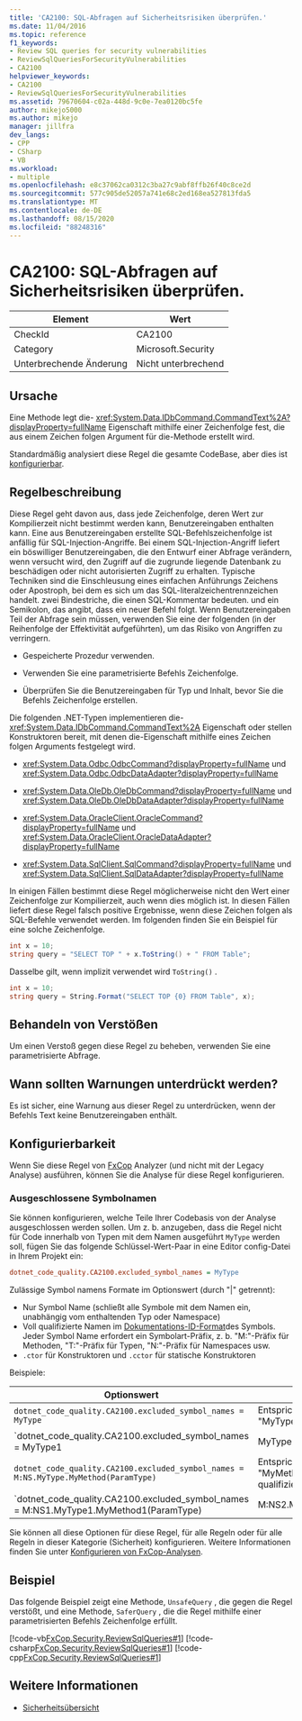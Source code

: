 ```yaml
---
title: 'CA2100: SQL-Abfragen auf Sicherheitsrisiken überprüfen.'
ms.date: 11/04/2016
ms.topic: reference
f1_keywords:
- Review SQL queries for security vulnerabilities
- ReviewSqlQueriesForSecurityVulnerabilities
- CA2100
helpviewer_keywords:
- CA2100
- ReviewSqlQueriesForSecurityVulnerabilities
ms.assetid: 79670604-c02a-448d-9c0e-7ea0120bc5fe
author: mikejo5000
ms.author: mikejo
manager: jillfra
dev_langs:
- CPP
- CSharp
- VB
ms.workload:
- multiple
ms.openlocfilehash: e8c37062ca0312c3ba27c9abf8ffb26f40c8ce2d
ms.sourcegitcommit: 577c905de52057a741e68c2ed168ea527813fda5
ms.translationtype: MT
ms.contentlocale: de-DE
ms.lasthandoff: 08/15/2020
ms.locfileid: "88248316"
---
```

# <a name="ca2100-review-sql-queries-for-security-vulnerabilities"></a>CA2100: SQL-Abfragen auf Sicherheitsrisiken überprüfen.

|Element|Wert|
|-|-|
|CheckId|CA2100|
|Category|Microsoft.Security|
|Unterbrechende Änderung|Nicht unterbrechend|

## <a name="cause"></a>Ursache

Eine Methode legt die- <xref:System.Data.IDbCommand.CommandText%2A?displayProperty=fullName> Eigenschaft mithilfe einer Zeichenfolge fest, die aus einem Zeichen folgen Argument für die-Methode erstellt wird.

Standardmäßig analysiert diese Regel die gesamte CodeBase, aber dies ist [konfigurierbar](#configurability).

## <a name="rule-description"></a>Regelbeschreibung

Diese Regel geht davon aus, dass jede Zeichenfolge, deren Wert zur Kompilierzeit nicht bestimmt werden kann, Benutzereingaben enthalten kann. Eine aus Benutzereingaben erstellte SQL-Befehlszeichenfolge ist anfällig für SQL-Injection-Angriffe. Bei einem SQL-Injection-Angriff liefert ein böswilliger Benutzereingaben, die den Entwurf einer Abfrage verändern, wenn versucht wird, den Zugriff auf die zugrunde liegende Datenbank zu beschädigen oder nicht autorisierten Zugriff zu erhalten. Typische Techniken sind die Einschleusung eines einfachen Anführungs Zeichens oder Apostroph, bei dem es sich um das SQL-literalzeichentrennzeichen handelt. zwei Bindestriche, die einen SQL-Kommentar bedeuten. und ein Semikolon, das angibt, dass ein neuer Befehl folgt. Wenn Benutzereingaben Teil der Abfrage sein müssen, verwenden Sie eine der folgenden (in der Reihenfolge der Effektivität aufgeführten), um das Risiko von Angriffen zu verringern.

- Gespeicherte Prozedur verwenden.

- Verwenden Sie eine parametrisierte Befehls Zeichenfolge.

- Überprüfen Sie die Benutzereingaben für Typ und Inhalt, bevor Sie die Befehls Zeichenfolge erstellen.

Die folgenden .NET-Typen implementieren die- <xref:System.Data.IDbCommand.CommandText%2A> Eigenschaft oder stellen Konstruktoren bereit, mit denen die-Eigenschaft mithilfe eines Zeichen folgen Arguments festgelegt wird.

- <xref:System.Data.Odbc.OdbcCommand?displayProperty=fullName> und <xref:System.Data.Odbc.OdbcDataAdapter?displayProperty=fullName>

- <xref:System.Data.OleDb.OleDbCommand?displayProperty=fullName> und <xref:System.Data.OleDb.OleDbDataAdapter?displayProperty=fullName>

- <xref:System.Data.OracleClient.OracleCommand?displayProperty=fullName> und <xref:System.Data.OracleClient.OracleDataAdapter?displayProperty=fullName>

- <xref:System.Data.SqlClient.SqlCommand?displayProperty=fullName> und <xref:System.Data.SqlClient.SqlDataAdapter?displayProperty=fullName>

In einigen Fällen bestimmt diese Regel möglicherweise nicht den Wert einer Zeichenfolge zur Kompilierzeit, auch wenn dies möglich ist. In diesen Fällen liefert diese Regel falsch positive Ergebnisse, wenn diese Zeichen folgen als SQL-Befehle verwendet werden. Im folgenden finden Sie ein Beispiel für eine solche Zeichenfolge.

```csharp
int x = 10;
string query = "SELECT TOP " + x.ToString() + " FROM Table";
```

Dasselbe gilt, wenn implizit verwendet wird `ToString()` .

```csharp
int x = 10;
string query = String.Format("SELECT TOP {0} FROM Table", x);
```

## <a name="how-to-fix-violations"></a>Behandeln von Verstößen

Um einen Verstoß gegen diese Regel zu beheben, verwenden Sie eine parametrisierte Abfrage.

## <a name="when-to-suppress-warnings"></a>Wann sollten Warnungen unterdrückt werden?

Es ist sicher, eine Warnung aus dieser Regel zu unterdrücken, wenn der Befehls Text keine Benutzereingaben enthält.

## <a name="configurability"></a>Konfigurierbarkeit

Wenn Sie diese Regel von [FxCop](install-fxcop-analyzers.md) Analyzer (und nicht mit der Legacy Analyse) ausführen, können Sie die Analyse für diese Regel konfigurieren.

### <a name="excluded-symbol-names"></a>Ausgeschlossene Symbolnamen

Sie können konfigurieren, welche Teile Ihrer Codebasis von der Analyse ausgeschlossen werden sollen. Um z. b. anzugeben, dass die Regel nicht für Code innerhalb von Typen mit dem Namen ausgeführt `MyType` werden soll, fügen Sie das folgende Schlüssel-Wert-Paar in eine Editor config-Datei in Ihrem Projekt ein:

```ini
dotnet_code_quality.CA2100.excluded_symbol_names = MyType
```

Zulässige Symbol namens Formate im Optionswert (durch "|" getrennt):
- Nur Symbol Name (schließt alle Symbole mit dem Namen ein, unabhängig vom enthaltenden Typ oder Namespace)
- Voll qualifizierte Namen im [Dokumentations-ID-Format](https://github.com/dotnet/csharplang/blob/master/spec/documentation-comments.md#id-string-format)des Symbols. Jeder Symbol Name erfordert ein Symbolart-Präfix, z. b. "M:"-Präfix für Methoden, "T:"-Präfix für Typen, "N:"-Präfix für Namespaces usw.
- `.ctor` für Konstruktoren und `.cctor` für statische Konstruktoren

Beispiele:

| Optionswert | Zusammenfassung |
| --- | --- |
|`dotnet_code_quality.CA2100.excluded_symbol_names = MyType` | Entspricht allen Symbolen mit dem Namen "MyType" in der Kompilierung.
|`dotnet_code_quality.CA2100.excluded_symbol_names = MyType1|MyType2` | Entspricht allen Symbolen mit dem Namen "MyType1" oder "MyType2" in der Kompilierung.
|`dotnet_code_quality.CA2100.excluded_symbol_names = M:NS.MyType.MyMethod(ParamType)` | Entspricht der bestimmten Methode "MyMethod" mit der angegebenen voll qualifizierten Signatur.
|`dotnet_code_quality.CA2100.excluded_symbol_names = M:NS1.MyType1.MyMethod1(ParamType)|M:NS2.MyType2.MyMethod2(ParamType)` | Entspricht den spezifischen Methoden "MyMethod1" und "MyMethod2" mit der entsprechenden voll qualifizierten Signatur.

Sie können all diese Optionen für diese Regel, für alle Regeln oder für alle Regeln in dieser Kategorie (Sicherheit) konfigurieren. Weitere Informationen finden Sie unter [Konfigurieren von FxCop-Analysen](configure-fxcop-analyzers.md).

## <a name="example"></a>Beispiel

Das folgende Beispiel zeigt eine Methode, `UnsafeQuery` , die gegen die Regel verstößt, und eine Methode, `SaferQuery` , die die Regel mithilfe einer parametrisierten Befehls Zeichenfolge erfüllt.

[!code-vb[FxCop.Security.ReviewSqlQueries#1](../code-quality/codesnippet/VisualBasic/ca2100-review-sql-queries-for-security-vulnerabilities_1.vb)]
[!code-csharp[FxCop.Security.ReviewSqlQueries#1](../code-quality/codesnippet/CSharp/ca2100-review-sql-queries-for-security-vulnerabilities_1.cs)]
[!code-cpp[FxCop.Security.ReviewSqlQueries#1](../code-quality/codesnippet/CPP/ca2100-review-sql-queries-for-security-vulnerabilities_1.cpp)]

## <a name="see-also"></a>Weitere Informationen

- [Sicherheitsübersicht](/dotnet/framework/data/adonet/security-overview)
